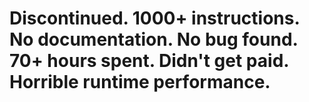 # Discontinued. 1000+ instructions. No documentation. No bug found. 70+ hours spent. Didn't get paid. Horrible runtime performance.
